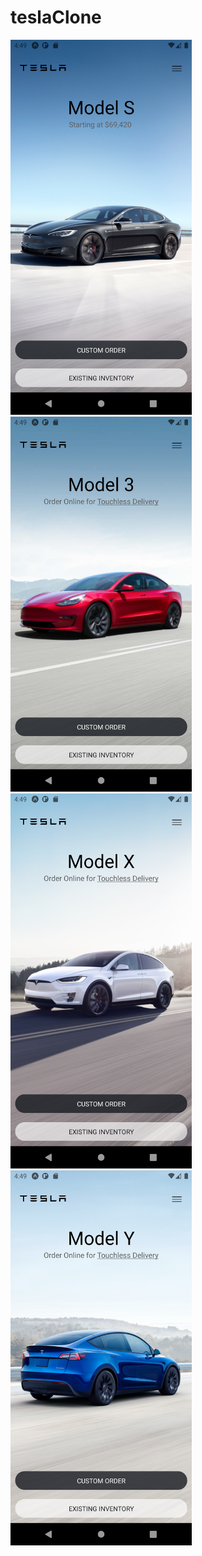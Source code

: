 # teslaClone

<img src="https://github.com/ecusee/teslaClone/blob/master/screenshots/1.png" width="290" height="600" />

<img src="https://github.com/ecusee/teslaClone/blob/master/screenshots/2.png" width="290" height="600" />

<img src="https://github.com/ecusee/teslaClone/blob/master/screenshots/3.png" width="290" height="600" />

<img src="https://github.com/ecusee/teslaClone/blob/master/screenshots/4.png" width="290" height="600" />
